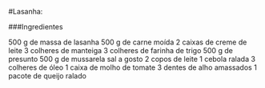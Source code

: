 #Lasanha:

###Ingredientes

500 g de massa de lasanha
500 g de carne moída
2 caixas de creme de leite
3 colheres de manteiga
3 colheres de farinha de trigo
500 g de presunto
500 g de mussarela
sal a gosto
2 copos de leite
1 cebola ralada
3 colheres de óleo
1 caixa de molho de tomate
3 dentes de alho amassados
1 pacote de queijo ralado